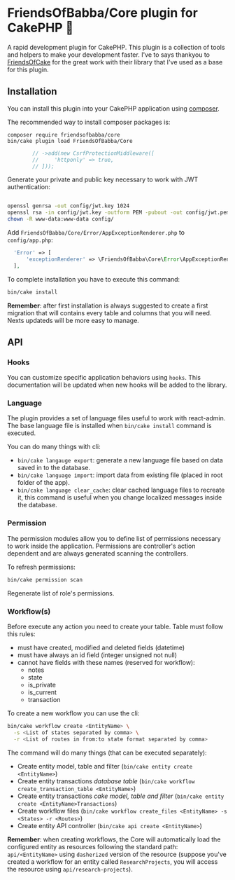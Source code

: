 # FriendsOfBabba/Core plugin for CakePHP 🥧

A rapid development plugin for CakePHP.
This plugin is a collection of tools and helpers to make your development faster.
I've to says thankyou to [FriendsOfCake](https://github.com/FriendsOfCake) for
the great work with their library that I've used as a base for this plugin.

## Installation

You can install this plugin into your CakePHP application using [composer](https://getcomposer.org).

The recommended way to install composer packages is:

```
composer require friendsofbabba/core
bin/cake plugin load FriendsOfBabba/Core
```

```php
        // ->add(new CsrfProtectionMiddleware([
        //     'httponly' => true,
        // ]));
```

Generate your private and public key necessary to work with JWT authentication:

```sh

openssl genrsa -out config/jwt.key 1024
openssl rsa -in config/jwt.key -outform PEM -pubout -out config/jwt.pem
chown -R www-data:www-data config/

```

Add `FriendsOfBabba/Core/Error/AppExceptionRenderer.php` to `config/app.php`:

```php
  'Error' => [
      'exceptionRenderer' => \FriendsOfBabba\Core\Error\AppExceptionRenderer::class,
  ],
```

To complete installation you have to execute this command:

```sh
bin/cake install
```

**Remember**: after first installation is always suggested to create a first migration
that will contains every table and columns that you will need. Nexts updateds
will be more easy to manage.

## API

### Hooks

You can customize specific application behaviors using `hooks`.
This documentation will be updated when new hooks will be added to the library.

### Language

The plugin provides a set of language files useful to work with react-admin.
The base language file is installed when `bin/cake install` command is executed.

You can do many things with cli:

- `bin/cake langauge export`: generate a new language file based on data
  saved in to the database.
- `bin/cake language import`: import data from existing file (placed in
  root folder of the app).
- `bin/cake language clear_cache`: clear cached language files to recreate it, this
  command is useful when you change localized messages inside the database.

### Permission

The permission modules allow you to define list of permissions necessary to work
inside the application. Permissions are controller's action dependent and are always
generated scanning the controllers.

To refresh permissions:

```sh
bin/cake permission scan
```

Regenerate list of role's permissions.

### Workflow(s)

Before execute any action you need to create your table. Table must follow
this rules:

- must have created, modified and deleted fields (datetime)
- must have always an id field (integer unsigned not null)
- cannot have fields with these names (reserved for workflow):
  - notes
  - state
  - is_private
  - is_current
  - transaction

To create a new workflow you can use the cli:

```sh
bin/cake workflow create <EntityName> \
  -s <List of states separated by comma> \
  -r <List of routes in from:to state format separated by comma>
```

The command will do many things (that can be executed separately):

- Create entity model, table and filter (`bin/cake entity create <EntityName>`)
- Create entity transactions _database table_ (`bin/cake workflow create_transaction_table <EntityName>`)
- Create entity transactions _cake model, table and filter_ (`bin/cake entity create <EntityName>Transactions`)
- Create workflow files (`bin/cake workflow create_files <EntityName> -s <States> -r <Routes>`)
- Create entity API controller (`bin/cake api create <EntityName>`)

**Remember**: when creating workflows, the Core will automatically load the configured entity
as resources following the standard path: `api/<EntityName>` using `dasherized` version of the resource
(suppose you've created a workflow for an entity called `ResearchProjects`, you will
access the resource using `api/research-projects`).
